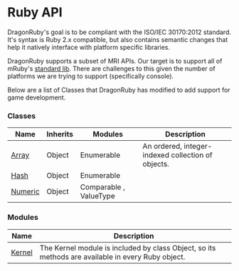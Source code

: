 # Ruby API

DragonRuby's goal is to be compliant with the ISO/IEC 30170:2012 standard. It's syntax is Ruby 2.x compatible, but also contains semantic changes that help it natively interface with platform specific libraries.

DragonRuby supports a subset of MRI APIs. Our target is to support all of mRuby's [standard lib](https://mruby.org/docs/api/_index.html). There are challenges to this given the number of platforms we are trying to support (specifically console).

Below are a list of Classes that DragonRuby has modified to add support for game development.

### Classes
| Name | Inherits | Modules | Description |
|---|---|---|---|
|	[Array](ruby/array.md)	|	Object|	Enumerable|	An ordered, integer-indexed collection of objects. |
|	[Hash](ruby/hash.md)	|	Object	|	Enumerable |		|
|	[Numeric](ruby/numeric.md)	|	Object |	Comparable , ValueType	|		|


### Modules
| Name | Description |
|---|---|
|	[Kernel](ruby/kernel.md)	|	The Kernel module is included by class Object, so its methods are available in every Ruby object.	|



